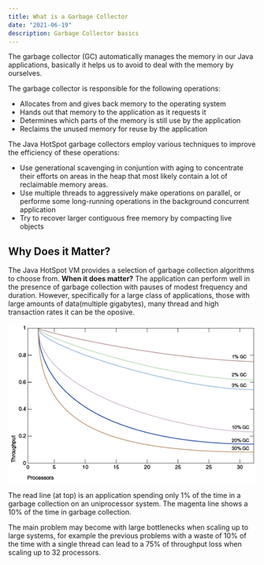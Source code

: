 ```yaml
---
title: What is a Garbage Collector
date: "2021-06-19"
description: Garbage Collector basics
---
```


The garbage collector (GC) automatically manages the memory in our Java applications, basically it helps us to avoid to deal with the memory by ourselves.

The garbage collector is responsible for the following operations:
 - Allocates from and gives back memory to the operating system
 - Hands out that memory to the application as it requests it
 - Determines which parts of the memory is still use by the application
 - Reclaims the unused memory for reuse by the application

The Java HotSpot garbage collectors employ various techniques to improve the efficiency of these operations:
 - Use generational scavenging in conjuntion with aging to concentrate their efforts on areas in the heap that most likely contain a lot of reclaimable memory areas.
 - Use multiple threads to aggressively make operations on parallel, or performe some long-running operations in the background concurrent application
 - Try to recover larger contiguous free memory by compacting live objects


## Why Does it Matter?

The Java HotSpot VM provides a selection of garbage collection algorithms to choose from. **When it does matter?** The application can perform well in the presence of garbage collection with pauses of modest frequency and duration.
However, specifically for a large class of applications, those with large amounts of data(multiple gigabytes), many thread and high transaction rates it can be the oposive.  


![Alt Text](./gcExample.png "Gargabe Collector performance")

The read line (at top) is an application spending only 1% of the time in a garbage collection on an uniprocessor system. The magenta line shows a 10% of the time in garbage collection.

The main problem may become with large bottlenecks when scaling up to large systems, for example the previous problems with a waste of 10% of the time with a single thread can lead to a 75% of throughput loss when scaling up to 32 processors.